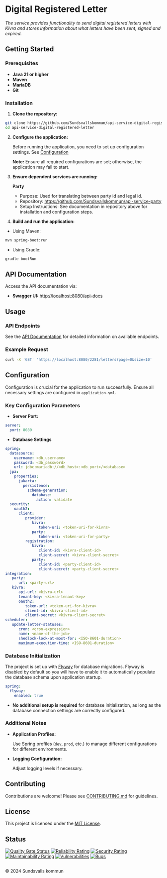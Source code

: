 # Digital Registered Letter

_The service provides functionality to send digital registered letters with Kivra and stores information about what letters have been sent, signed and expired._

## Getting Started

### Prerequisites

- **Java 21 or higher**
- **Maven**
- **MariaDB**
- **Git**

### Installation

1. **Clone the repository:**

```bash
git clone https://github.com/Sundsvallskommun/api-service-digital-registered-letter.git
cd api-service-digital-registered-letter
```

2. **Configure the application:**

   Before running the application, you need to set up configuration settings.
   See [Configuration](#configuration)

   **Note:** Ensure all required configurations are set; otherwise, the application may fail to start.

3. **Ensure dependent services are running:**

   **Party** 

   - Purpose: Used for translating between party id and legal id.
   - Repository: https://github.com/Sundsvallskommun/api-service-party
   - Setup Instructions: See documentation in repository above for installation and configuration steps.

4. **Build and run the application:**

- Using Maven:

```bash
mvn spring-boot:run
```

- Using Gradle:

```bash
gradle bootRun
```

## API Documentation

Access the API documentation via:

- **Swagger UI:** [http://localhost:8080/api-docs](http://localhost:8080/api-docs)

## Usage

### API Endpoints

See the [API Documentation](#api-documentation) for detailed information on available endpoints.

### Example Request

```bash
curl -X 'GET' 'https://localhost:8080/2281/letters?page=0&size=10'

```

## Configuration

Configuration is crucial for the application to run successfully. Ensure all necessary settings are configured in `application.yml`.

### Key Configuration Parameters

- **Server Port:**

```yaml
server:
  port: 8080
```

- **Database Settings**

```yaml
spring:
  datasource:
    username: <db_username>
    password: <db_password>
    url: jdbc:mariadb://<db_host>:<db_port>/<database>
  jpa:
    properties:
      jakarta:
        persistence:
          schema-generation:
            database:
              action: validate
  security:
    oauth2:
      client:
         provider:
            kivra:
               token-uri: <token-uri-for-kivra>
            party:
               token-uri: <token-uri-for-party>
         registration:
            kivra:
               client-id: <kivra-client-id>
               client-secret: <kivra-client-secret>
            party:
               client-id: <party-client-id>
               client-secret: <party-client-secret>
integration:
   party:
      url: <party-url>
   kivra:
      api-url: <kivra-url>
      tenant-key: <kivra-tenant-key>
      oauth2:
         token-url: <token-uri-for-kivra>
         client-id: <kivra-client-id>
         client-secret: <kivra-client-secret>
scheduler:
   update-letter-statuses:
      cron: <cron-expression>
      name: <name-of-the-job>
      shedlock-lock-at-most-for: <ISO-8601-duration>
      maximum-execution-time: <ISO-8601-duration>
```

### Database Initialization

The project is set up with [Flyway](https://github.com/flyway/flyway) for database migrations. Flyway is disabled by default so you will have to enable it to automatically populate the database schema upon application startup.

```yaml
spring:
  flyway:
    enabled: true
```

- **No additional setup is required** for database initialization, as long as the database connection settings are correctly configured.

### Additional Notes

- **Application Profiles:**

  Use Spring profiles (`dev`, `prod`, etc.) to manage different configurations for different environments.

- **Logging Configuration:**

  Adjust logging levels if necessary.

## Contributing

Contributions are welcome! Please see [CONTRIBUTING.md](https://github.com/Sundsvallskommun/.github/blob/main/.github/CONTRIBUTING.md) for guidelines.

## License

This project is licensed under the [MIT License](LICENSE).

## Status

[![Quality Gate Status](https://sonarcloud.io/api/project_badges/measure?project=Sundsvallskommun_api-service-digital-registered-letter&metric=alert_status)](https://sonarcloud.io/summary/overall?id=Sundsvallskommun_api-service-digital-registered-letter)
[![Reliability Rating](https://sonarcloud.io/api/project_badges/measure?project=Sundsvallskommun_api-service-digital-registered-letter&metric=reliability_rating)](https://sonarcloud.io/summary/overall?id=Sundsvallskommun_api-service-digital-registered-letter)
[![Security Rating](https://sonarcloud.io/api/project_badges/measure?project=Sundsvallskommun_api-service-digital-registered-letter&metric=security_rating)](https://sonarcloud.io/summary/overall?id=Sundsvallskommun_api-service-digital-registered-letter)
[![Maintainability Rating](https://sonarcloud.io/api/project_badges/measure?project=Sundsvallskommun_api-service-digital-registered-lettermetric=sqale_rating)](https://sonarcloud.io/summary/overall?id=Sundsvallskommun_api-service-digital-registered-letter)
[![Vulnerabilities](https://sonarcloud.io/api/project_badges/measure?project=Sundsvallskommun_api-service-digital-registered-letter&metric=vulnerabilities)](https://sonarcloud.io/summary/overall?id=Sundsvallskommun_api-service-digital-registered-letter)
[![Bugs](https://sonarcloud.io/api/project_badges/measure?project=Sundsvallskommun_api-service-digital-registered-letter&metric=bugs)](https://sonarcloud.io/summary/overall?id=Sundsvallskommun_api-service-digital-registered-letter)

## 

&copy; 2024 Sundsvalls kommun
